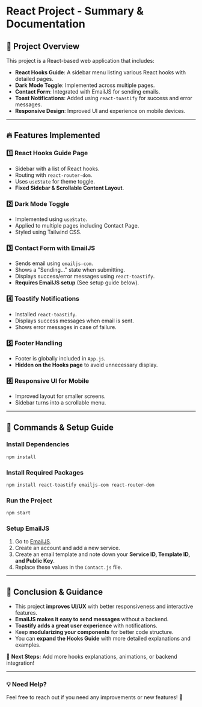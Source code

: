 # React Project - Summary & Documentation

## 📌 Project Overview
This project is a React-based web application that includes:
- **React Hooks Guide**: A sidebar menu listing various React hooks with detailed pages.
- **Dark Mode Toggle**: Implemented across multiple pages.
- **Contact Form**: Integrated with EmailJS for sending emails.
- **Toast Notifications**: Added using `react-toastify` for success and error messages.
- **Responsive Design**: Improved UI and experience on mobile devices.

---

## 🔥 Features Implemented
### 1️⃣ **React Hooks Guide Page**
- Sidebar with a list of React hooks.
- Routing with `react-router-dom`.
- Uses `useState` for theme toggle.
- **Fixed Sidebar & Scrollable Content Layout**.

### 2️⃣ **Dark Mode Toggle**
- Implemented using `useState`.
- Applied to multiple pages including Contact Page.
- Styled using Tailwind CSS.

### 3️⃣ **Contact Form with EmailJS**
- Sends email using `emailjs-com`.
- Shows a "Sending..." state when submitting.
- Displays success/error messages using `react-toastify`.
- **Requires EmailJS setup** (See setup guide below).

### 4️⃣ **Toastify Notifications**
- Installed `react-toastify`.
- Displays success messages when email is sent.
- Shows error messages in case of failure.

### 5️⃣ **Footer Handling**
- Footer is globally included in `App.js`.
- **Hidden on the Hooks page** to avoid unnecessary display.

### 6️⃣ **Responsive UI for Mobile**
- Improved layout for smaller screens.
- Sidebar turns into a scrollable menu.

---

## 🚀 Commands & Setup Guide
### **Install Dependencies**
```sh
npm install
```

### **Install Required Packages**
```sh
npm install react-toastify emailjs-com react-router-dom
```

### **Run the Project**
```sh
npm start
```

### **Setup EmailJS**
1. Go to [EmailJS](https://www.emailjs.com/).
2. Create an account and add a new service.
3. Create an email template and note down your **Service ID, Template ID, and Public Key**.
4. Replace these values in the `Contact.js` file.

---

## 🎯 Conclusion & Guidance
- This project **improves UI/UX** with better responsiveness and interactive features.
- **EmailJS makes it easy to send messages** without a backend.
- **Toastify adds a great user experience** with notifications.
- Keep **modularizing your components** for better code structure.
- You can **expand the Hooks Guide** with more detailed explanations and examples.

🔹 **Next Steps:** Add more hooks explanations, animations, or backend integration!

---

### 💡 Need Help?
Feel free to reach out if you need any improvements or new features! 🚀

